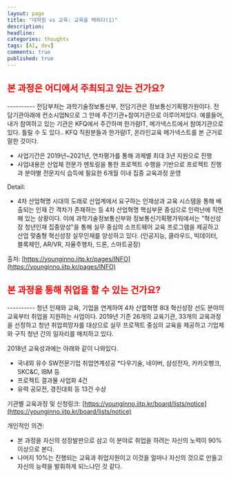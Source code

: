 ```yaml
---
layout: page
title: "대학원 vs 교육: 교육을 택하다(1)"
description:
headline:
categories: thoughts
tags: [AI, dev]
comments: true
published: true
---
```


<!-- [click: 다음글 "내가 선택한 기관소개"](/posts/intro2) -->

<h2><span style="color:red"> 
본 과정은 어디에서 주최되고 있는 건가요? </span></h2>
----------
전담부처는 과학기술정보통신부, 전담기관은 정보통신기획평가원이다. 전담기관아래에 컨소시업N으로 그 안에 주간기관+참여기관으로 이루어져있다. 예를들어, 내가 참여하고 있는 기관은 KFQ에서 주간하며 한가람IT, 메가넥스트에서 참여기관으로 있다. 틀릴 수 도 있다.. KFQ 직원분들과 한가람IT, 온라인교육 메가넥스트를 본 근거로 말한 것이다. 

- 사업기간은 2019년~2021년, 연차평가를 통해 과제별 최대 3년 지원으로 진행
- 사업내용은 산업체 전문가 멘토링을 통한 프로젝트 수행을 기반으로 프로젝트 진행과 분야별 전문지식 습득에 필요한 6개월 이내 집중 교육과정 운영

Detail:
- 4차 산업혁명 시대의 도래로 산업계에서 요구하는 인재상과 교육 시스템을 통해 배출되는 인재 간 격차가 존재하는 등 4차 산업혁명 핵심부문 중심으로 인력난에 직면해 있는 상황이다. 이에 과학기술정보통신부와 정보통신기획평가워에서는 "혁신성장 청년인재 집중양성"을 통해 실무 중심의 소프트웨어 교육 프로그램을 제공하고 산업 맞춤형 혁신성장 실무인재를 양성하고 있다.
(인공지능, 클라우드, 빅데이터, 블록체인, AR/VR, 자율주행차, 드론, 스마트공장)

출처: [https://younginno.iitp.kr/pages/INFO](https://younginno.iitp.kr/pages/INFO)


<h2><span style="color:red"> 
본 과정을 통해 취업을 할 수 있는 건가요? </span></h2>
----------
청년 인재와 교육, 기업을 연계하여 4차 산엽혁명 8대 혁신성장 선도 분야의 교육부터 취업을 지원하는 사업이다. 2019년 기준 26개의 교육기관, 33개의 교육과정을 선정하고 청년 취업희망자를 대상으로 실무 프로젝트 중심의 교육을 제공하고 기업체와 구직 청년 간의 일자리를 매치하고 있다.

2018년 교육성과에는 아래와 같이 나와있다.
- 국내외 유수 SW전문기업 취업연계성공
*다우기술, 네이버, 삼성전자, 카카오뱅크, SKC&C, IBM 등
- 프로젝트 결과물 사업화 4건
- 유력 공모전, 경진대회 등 13건 수상

기관별 교육과정 및 신청링크: [https://younginno.iitp.kr/board/lists/notice](https://younginno.iitp.kr/board/lists/notice)


개인적인 의견: 
 - 본 과정을 자신의 성장발판으로 삼고 이 분야로 취업을 하려는 자신의 노력이 90% 이상으로 본다.
 - 나머지 10%는 진행되는 교육과 취업지원이고 이것을 얼마나 자신의 것으로 만들고 자신의 능력을 발휘하게 되느냐인 것 같다.
